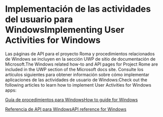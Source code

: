 # <a name="implementing-user-activities-for-windows"></a><span data-ttu-id="dcc82-101">Implementación de las actividades del usuario para Windows</span><span class="sxs-lookup"><span data-stu-id="dcc82-101">Implementing User Activities for Windows</span></span>

<span data-ttu-id="dcc82-102">Las páginas de API para el proyecto Roma y procedimientos relacionados de Windows se incluyen en la sección UWP de sitio de documentación de Microsoft.</span><span class="sxs-lookup"><span data-stu-id="dcc82-102">The Windows related how-to and API pages for Project Rome are included in the UWP section of the Microsoft docs site.</span></span> <span data-ttu-id="dcc82-103">Consulte los artículos siguientes para obtener información sobre cómo implementar aplicaciones de las actividades de usuario de Windows:</span><span class="sxs-lookup"><span data-stu-id="dcc82-103">Check out the following articles to learn how to implement User Activities for Windows apps:</span></span>

[<span data-ttu-id="dcc82-104">Guía de procedimientos para Windows</span><span class="sxs-lookup"><span data-stu-id="dcc82-104">How to guide for Windows</span></span>](https://docs.microsoft.com/windows/uwp/launch-resume/useractivities)

[<span data-ttu-id="dcc82-105">Referencia de API para Windows</span><span class="sxs-lookup"><span data-stu-id="dcc82-105">API reference for Windows</span></span>](https://docs.microsoft.com/uwp/api/windows.applicationmodel.useractivities)